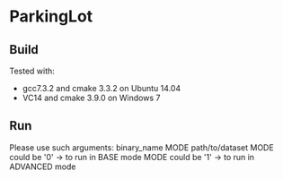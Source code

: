 # ParkingLot

## Build
Tested with:
* gcc7.3.2 and cmake 3.3.2 on Ubuntu 14.04
* VC14 and cmake 3.9.0 on Windows 7

## Run
Please use such arguments: binary_name MODE path/to/dataset
MODE could be '0' -> to run in BASE mode
MODE could be '1' -> to run in ADVANCED mode